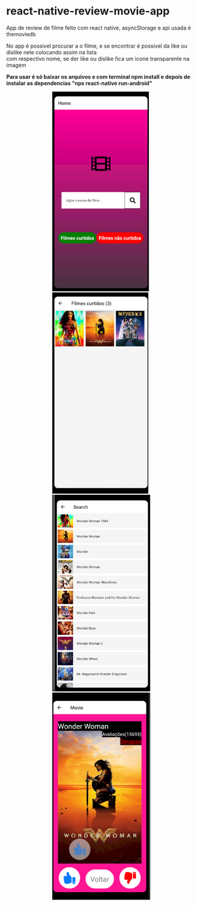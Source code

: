 # react-native-review-movie-app

App de review de filme feito com react native, asyncStorage e api usada é themoviedb<br>

No app é possivel procurar a o filme, e se encontrar é possivel da like ou dislike nele colocando assim na lista<br>
com respectivo nome, se der like ou dislike fica um icone transparente na imagem
  
<b>
 
Para usar é só baixar os arquivos e com terminal npm install e depois de instalar as dependencias "npx react-native run-android"

<p align="center">
  <img width="260" src="1.png">
  <img src="2.png"  width="260"/>
  <img src="3.png"  width="260"/>
  <img src="4.png"  width="260"/>
</p>

 
